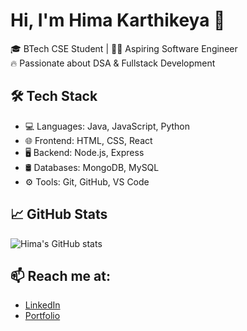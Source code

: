 

# Hi, I'm Hima Karthikeya 👋

🎓 BTech CSE Student | 👨‍💻 Aspiring Software Engineer  
🔥 Passionate about DSA & Fullstack Development  

## 🛠 Tech Stack
- 💻 Languages: Java, JavaScript, Python
- 🌐 Frontend: HTML, CSS, React
- 🖥 Backend: Node.js, Express
- 🛢 Databases: MongoDB, MySQL
- ⚙️ Tools: Git, GitHub, VS Code

## 📈 GitHub Stats
![Hima's GitHub stats](https://github-readme-stats.vercel.app/api?username=himakarthikeya&show_icons=true&theme=radical)

## 📫 Reach me at:
- [LinkedIn](www.linkedin.com/in/himakarthikeya-j/)
- [Portfolio](https://your-portfolio.com)


